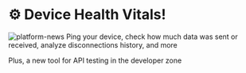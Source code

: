 # ⚙️ Device Health Vitals!
![platform-news](https://github.com/blynkkk/news/assets/120122081/140ab071-06b6-4364-a47a-a027fcf31e6e)
Ping your device, check how much data was sent or received, analyze disconnections history, and more

Plus, a new tool for API testing in the developer zone
